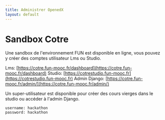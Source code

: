 ```yaml
---
title: Administrer OpenedX
layout: default
---
```


# Sandbox Cotre

Une sandbox de l'environnement FUN est disponible en ligne, vous pouvez y créer des comptes utilisateur Lms ou Studio.

Lms: [https://cotre.fun-mooc.fr/dashboard](https://cotre.fun-mooc.fr/dashboard)
Studio: [https://cotrestudio.fun-mooc.fr](https://cotrestudio.fun-mooc.fr)
Admin Django: [https://cotre.fun-mooc.fr/admin/](https://cotre.fun-mooc.fr/admin/)

Un super-utilisateur est disponible pour créer des cours vierges dans le studio ou accéder à l'admin Django.

    username: hackathon
    password: hackathon

